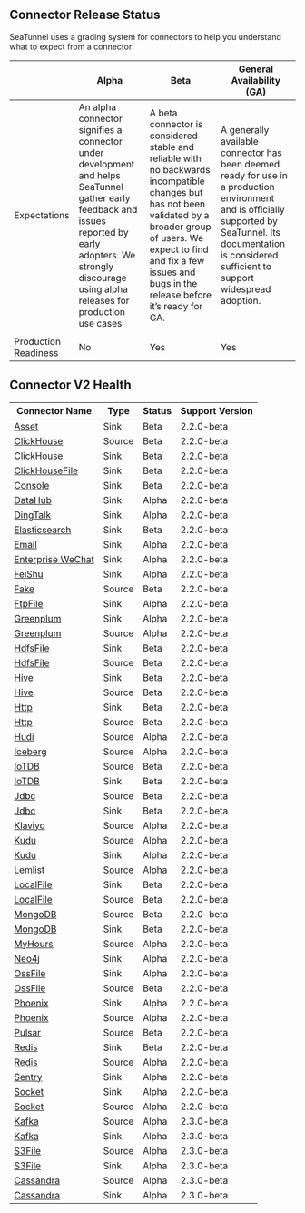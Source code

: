 ## Connector Release Status
SeaTunnel uses a grading system for connectors to help you understand what to expect from a connector:

|                      | Alpha                                                                                                                                                                                                            | Beta                                                                                                                                                                                                                                       | General Availability (GA)                                                                                                                                                                                      |
|----------------------|------------------------------------------------------------------------------------------------------------------------------------------------------------------------------------------------------------------|--------------------------------------------------------------------------------------------------------------------------------------------------------------------------------------------------------------------------------------------|----------------------------------------------------------------------------------------------------------------------------------------------------------------------------------------------------------------|
| Expectations         | An alpha connector signifies a connector under development and helps SeaTunnel gather early feedback and issues reported by early adopters. We strongly discourage using alpha releases for production use cases | A beta connector is considered stable and reliable with no backwards incompatible changes but has not been validated by a broader group of users. We expect to find and fix a few issues and bugs in the release before it’s ready for GA. | A generally available connector has been deemed ready for use in a production environment and is officially supported by SeaTunnel. Its documentation is considered sufficient to support widespread adoption. |
|                      |                                                                                                                                                                                                                  |                                                                                                                                                                                                                                            |                                                                                                                                                                                                                |
| Production Readiness | No                                                                                                                                                                                                               | Yes                                                                                                                                                                                                                                        | Yes                                                                                                                                                                                                            |

## Connector V2 Health

| Connector Name                                              | Type   | Status | Support Version |
|-------------------------------------------------------------|--------|--------|-----------------|
| [Asset](connector-v2/sink/Assert.md)                        | Sink   | Beta   | 2.2.0-beta      |
| [ClickHouse](connector-v2/source/Clickhouse.md)             | Source | Beta   | 2.2.0-beta      |
| [ClickHouse](connector-v2/sink/Clickhouse.md)               | Sink   | Beta   | 2.2.0-beta      |
| [ClickHouseFile](connector-v2/sink/ClickhouseFile.md)       | Sink   | Beta   | 2.2.0-beta      |
| [Console](connector-v2/sink/Console.md)                     | Sink   | Beta   | 2.2.0-beta      |
| [DataHub](connector-v2/sink/Datahub.md)                     | Sink   | Alpha  | 2.2.0-beta      |
| [DingTalk](connector-v2/sink/DingTalk.md)                   | Sink   | Alpha  | 2.2.0-beta      |
| [Elasticsearch](connector-v2/sink/Elasticsearch.md)         | Sink   | Beta   | 2.2.0-beta      |
| [Email](connector-v2/sink/Email.md)                         | Sink   | Alpha  | 2.2.0-beta      |
| [Enterprise WeChat](connector-v2/sink/Enterprise-WeChat.md) | Sink   | Alpha  | 2.2.0-beta      |
| [FeiShu](connector-v2/sink/Feishu.md)                       | Sink   | Alpha  | 2.2.0-beta      |
| [Fake](connector-v2/source/FakeSource.md)                   | Source | Beta   | 2.2.0-beta      |
| [FtpFile](connector-v2/sink/FtpFile.md)                     | Sink   | Alpha  | 2.2.0-beta      |
| [Greenplum](connector-v2/sink/Greenplum.md)                 | Sink   | Alpha  | 2.2.0-beta      |
| [Greenplum](connector-v2/source/Greenplum.md)               | Source | Alpha  | 2.2.0-beta      |
| [HdfsFile](connector-v2/sink/HdfsFile.md)                   | Sink   | Beta   | 2.2.0-beta      |
| [HdfsFile](connector-v2/source/HdfsFile.md)                 | Source | Beta   | 2.2.0-beta      |
| [Hive](connector-v2/sink/Hive.md)                           | Sink   | Beta   | 2.2.0-beta      |
| [Hive](connector-v2/source/Hive.md)                         | Source | Beta   | 2.2.0-beta      |
| [Http](connector-v2/sink/Http.md)                           | Sink   | Beta   | 2.2.0-beta      |
| [Http](connector-v2/source/Http.md)                         | Source | Beta   | 2.2.0-beta      |
| [Hudi](connector-v2/source/Hudi.md)                         | Source | Alpha  | 2.2.0-beta      |
| [Iceberg](connector-v2/source/Iceberg.md)                   | Source | Alpha  | 2.2.0-beta      |
| [IoTDB](connector-v2/source/IoTDB.md)                       | Source | Beta   | 2.2.0-beta      |
| [IoTDB](connector-v2/sink/IoTDB.md)                         | Sink   | Beta   | 2.2.0-beta      |
| [Jdbc](connector-v2/source/Jdbc.md)                         | Source | Beta   | 2.2.0-beta      |
| [Jdbc](connector-v2/sink/Jdbc.md)                           | Sink   | Beta   | 2.2.0-beta      |
| [Klaviyo](connector-v2/source/Klaviyo.md)                   | Source | Alpha  | 2.2.0-beta      |
| [Kudu](connector-v2/source/Kudu.md)                         | Source | Alpha  | 2.2.0-beta      |
| [Kudu](connector-v2/sink/Kudu.md)                           | Sink   | Alpha  | 2.2.0-beta      |
| [Lemlist](connector-v2/source/Lemlist.md)                   | Source | Alpha  | 2.2.0-beta      |
| [LocalFile](connector-v2/sink/LocalFile.md)                 | Sink   | Beta   | 2.2.0-beta      |
| [LocalFile](connector-v2/source/LocalFile.md)               | Source | Beta   | 2.2.0-beta      |
| [MongoDB](connector-v2/source/MongoDB.md)                   | Source | Beta   | 2.2.0-beta      |
| [MongoDB](connector-v2/sink/MongoDB.md)                     | Sink   | Beta   | 2.2.0-beta      |
| [MyHours](connector-v2/source/MyHours.md)                   | Source | Alpha  | 2.2.0-beta      |
| [Neo4j](connector-v2/sink/Neo4j.md)                         | Sink   | Alpha  | 2.2.0-beta      |
| [OssFile](connector-v2/sink/OssFile.md)                     | Sink   | Alpha  | 2.2.0-beta      |
| [OssFile](connector-v2/source/OssFile.md)                   | Source | Beta   | 2.2.0-beta      |
| [Phoenix](connector-v2/sink/Phoenix.md)                     | Sink   | Alpha  | 2.2.0-beta      |
| [Phoenix](connector-v2/source/Phoenix.md)                   | Source | Alpha  | 2.2.0-beta      |
| [Pulsar](connector-v2/source/pulsar.md)                     | Source | Beta   | 2.2.0-beta      |
| [Redis](connector-v2/sink/Redis.md)                         | Sink   | Beta   | 2.2.0-beta      |
| [Redis](connector-v2/source/Redis.md)                       | Source | Alpha  | 2.2.0-beta      |
| [Sentry](connector-v2/sink/Sentry.md)                       | Sink   | Alpha  | 2.2.0-beta      |
| [Socket](connector-v2/sink/Socket.md)                       | Sink   | Alpha  | 2.2.0-beta      |
| [Socket](connector-v2/source/Socket.md)                     | Source | Alpha  | 2.2.0-beta      |
| [Kafka](connector-v2/source/kafka.md)                       | Source | Alpha  | 2.3.0-beta      |
| [Kafka](connector-v2/sink/Kafka.md)                         | Sink   | Alpha  | 2.3.0-beta      |
| [S3File](connector-v2/source/S3File.md)                     | Source | Alpha  | 2.3.0-beta      |
| [S3File](connector-v2/sink/S3File.md)                       | Sink   | Alpha  | 2.3.0-beta      |
| [Cassandra](connector-v2/source/Cassandra.md)               | Source | Alpha  | 2.3.0-beta      |
| [Cassandra](connector-v2/sink/Cassandra.md)                 | Sink   | Alpha  | 2.3.0-beta      |
